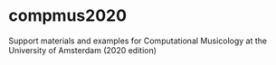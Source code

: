 # compmus2020
Support materials and examples for Computational Musicology at the University of Amsterdam (2020 edition)
